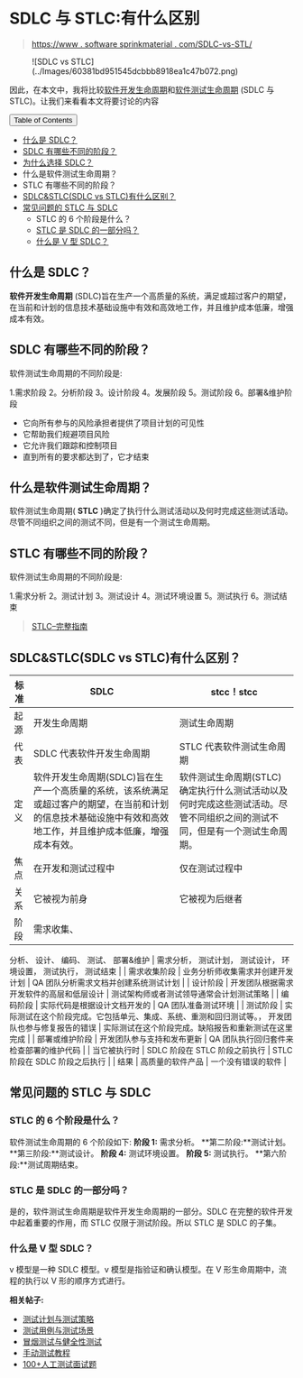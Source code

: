 # SDLC 与 STLC:有什么区别

> [https://www . software sprinkmaterial . com/SDLC-vs-STL/](https://www.softwaretestingmaterial.com/sdlc-vs-stlc/)

<figure class="aligncenter">![SDLC vs STLC](../Images/60381bd951545dcbbb8918ea1c47b072.png)</figure>

因此，在本文中，我将比较[软件开发生命周期](https://www.softwaretestingmaterial.com/sdlc-software-development-life-cycle/)和[软件测试生命周期](https://www.softwaretestingmaterial.com/stlc-software-testing-life-cycle/) (SDLC 与 STLC)。让我们来看看本文将要讨论的内容

<nav class="wp-block-kadence-tableofcontents kb-table-of-content-nav kb-table-of-content-id_2f7447-85 kb-toc-smooth-scroll kb-collapsible-toc kb-toc-toggle-hidden" role="navigation" aria-label="Table Of Contents" data-scroll-offset="40"><button class="kb-table-of-contents-title-btn kb-table-of-contents-toggle" aria-expanded="false" aria-label="Expand Table of Contents">Table of Contents</button>

*   [什么是 SDLC？](#h-what-is-sdlc)
*   [SDLC 有哪些不同的阶段？](#h-what-are-the-different-phases-of-sdlc)
*   [为什么选择 SDLC？](#h-why-sdlc)
*   什么是软件测试生命周期？
*   STLC 有哪些不同的阶段？
*   [SDLC&STLC(SDLC vs STLC)有什么区别？](#h-what-is-the-difference-between-sdlc-stlc-sdlc-vs-stlc)
*   [常见问题的 STLC 与 SDLC](#h-faq-s-stlc-vs-sdlc)
    *   STLC 的 6 个阶段是什么？
    *   [STLC 是 SDLC 的一部分吗？](#is-stlc-a-part-of-sdlc)
    *   [什么是 V 型 SDLC？](#what-is-v-model-sdlc)

</nav>

## **什么是 SDLC？**

**软件开发生命周期** (SDLC)旨在生产一个高质量的系统，满足或超过客户的期望，在当前和计划的信息技术基础设施中有效和高效地工作，并且维护成本低廉，增强成本有效。

## **SDLC 有哪些不同的阶段？**

软件测试生命周期的不同阶段是:

1.需求阶段
2。分析阶段
3。设计阶段
4。发展阶段
5。测试阶段
6。部署&维护阶段

*   它向所有参与的风险承担者提供了项目计划的可见性
*   它帮助我们规避项目风险
*   它允许我们跟踪和控制项目
*   直到所有的要求都达到了，它才结束

## 什么是软件测试生命周期？

软件测试生命周期( **STLC** )确定了执行什么测试活动以及何时完成这些测试活动。尽管不同组织之间的测试不同，但是有一个测试生命周期。

## STLC 有哪些不同的阶段？

软件测试生命周期的不同阶段是:

1.需求分析
2。测试计划
3。测试设计
4。测试环境设置
5。测试执行
6。测试结束

> [STLC–完整指南](https://www.softwaretestingmaterial.com/stlc-software-testing-life-cycle/)

## **SDLC&STLC(SDLC vs STLC)有什么区别？**

| 标准 | SDLC | stcc！stcc |
| --- | --- | --- |
| 起源 | 开发生命周期 | 测试生命周期 |
| 代表 | SDLC 代表软件开发生命周期 | STLC 代表软件测试生命周期 |
| 定义 | 软件开发生命周期(SDLC)旨在生产一个高质量的系统，该系统满足或超过客户的期望，在当前和计划的信息技术基础设施中有效和高效地工作，并且维护成本低廉，增强成本有效。 | 软件测试生命周期(STLC)确定执行什么测试活动以及何时完成这些测试活动。尽管不同组织之间的测试不同，但是有一个测试生命周期。 |
| 焦点 | 在开发和测试过程中 | 仅在测试过程中 |
| 关系 | 它被视为前身 | 它被视为后继者 |
| 阶段 | 需求收集、
分析、
设计、
编码、
测试、
部署&维护 | 需求分析，
测试计划，
测试设计，
环境设置，
测试执行，
测试结束 |
| 需求收集阶段 | 业务分析师收集需求并创建开发计划 | QA 团队分析需求文档并创建系统测试计划 |
| 设计阶段 | 开发团队根据需求开发软件的高层和低层设计 | 测试架构师或者测试领导通常会计划测试策略 |
| 编码阶段 | 实际代码是根据设计文档开发的 | QA 团队准备测试环境 |
| 测试阶段 | 实际测试在这个阶段完成。它包括单元、集成、系统、重测和回归测试等。，
开发团队也参与修复报告的错误 | 实际测试在这个阶段完成。缺陷报告和重新测试在这里完成 |
| 部署或维护阶段 | 开发团队参与支持和发布更新 | QA 团队执行回归套件来检查部署的维护代码 |
| 当它被执行时 | SDLC 阶段在 STLC 阶段之前执行 | STLC 阶段在 SDLC 阶段之后执行 |
| 结果 | 高质量的软件产品 | 一个没有错误的软件 |

## **常见问题的 STLC 与 SDLC**

### STLC 的 6 个阶段是什么？

软件测试生命周期的 6 个阶段如下:
**阶段 1:** 需求分析。
**第二阶段:**测试计划。
**第三阶段:**测试设计。
**阶段 4:** 测试环境设置。
**阶段 5:** 测试执行。
**第六阶段:**测试周期结束。

### **STLC 是 SDLC 的一部分吗？**

是的，软件测试生命周期是软件开发生命周期的一部分。SDLC 在完整的软件开发中起着重要的作用，而 STLC 仅限于测试阶段。所以 STLC 是 SDLC 的子集。

### **什么是 V 型 SDLC？**

v 模型是一种 SDLC 模型。v 模型是指验证和确认模型。在 V 形生命周期中，流程的执行以 V 形的顺序方式进行。

**相关帖子:**

*   [测试计划与测试策略](https://www.softwaretestingmaterial.com/test-strategy-vs-test-plan/)
*   [测试用例与测试场景](https://www.softwaretestingmaterial.com/test-scenario-vs-test-case/)
*   [冒烟测试与健全性测试](https://www.softwaretestingmaterial.com/smoke-testing-vs-sanity-testing/)
*   [手动测试教程](https://www.softwaretestingmaterial.com/manual-testing-tutorial/)
*   [100+人工测试面试题](https://www.softwaretestingmaterial.com/100-software-testing-interview-questions/)